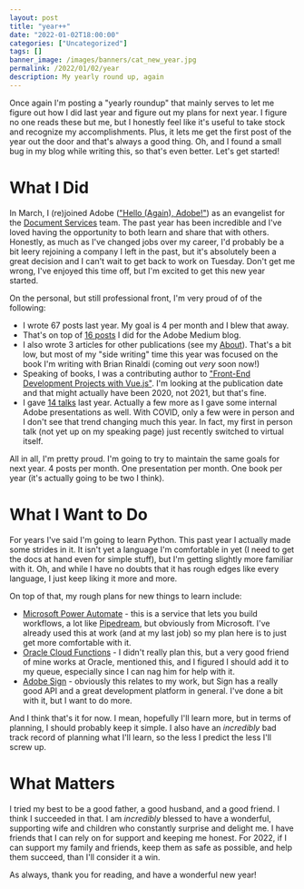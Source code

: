 ```yaml
---
layout: post
title: "year++"
date: "2022-01-02T18:00:00"
categories: ["Uncategorized"]
tags: []
banner_image: /images/banners/cat_new_year.jpg
permalink: /2022/01/02/year
description: My yearly round up, again
---
```


Once again I'm posting a "yearly roundup" that mainly serves to let me figure out how I did last year and figure out my plans for next year. I figure no one reads these but me, but I honestly feel like it's useful to take stock and recognize my accomplishments. Plus, it lets me get the first post of the year out the door and that's always a good thing. Oh, and I found a small bug in my blog while writing this, so that's even better. Let's get started!

# What I Did

In March, I (re)joined Adobe (["Hello (Again), Adobe!"](https://www.raymondcamden.com/2021/03/15/hello-again-adobe)) as an evangelist for the [Document Services](https://www.adobe.io/apis/documentcloud/dcsdk/) team. The past year has been incredible and I've loved having the opportunity to both learn and share that with others. Honestly, as much as I've changed jobs over my career, I'd probably be a bit leery rejoining a company I left in the past, but it's absolutely been a great decision and I can't wait to get back to work on Tuesday. Don't get me wrong, I've enjoyed this time off, but I'm excited to get this new year started. 

On the personal, but still professional front, I'm very proud of of the following:

* I wrote 67 posts last year. My goal is 4 per month and I blew that away.
* That's on top of [16 posts](https://medium.com/@cfjedimaster) I did for the Adobe Medium blog.
* I also wrote 3 articles for other publications (see my [About](https://www.raymondcamden.com/about/)). That's a bit low, but most of my "side writing" time this year was focused on the book I'm writing with Brian Rinaldi (coming out *very* soon now!)
* Speaking of books, I was a contributing author to ["Front-End Development Projects with Vue.js"](https://www.amazon.com/gp/product/B08M3J514S/ref=as_li_tl?ie=UTF8&camp=1789&creative=9325&creativeASIN=B08M3J514S&linkCode=as2&tag=raymondcamd06-20&linkId=0cf7abe7a5fc4e3f7d4566b6bdcf5553). I'm looking at the publication date and that might actually have been 2020, not 2021, but that's fine.
* I gave [14 talks](https://www.raymondcamden.com/speaking) last year. Actually a few more as I gave some internal Adobe presentations as well. With COVID, only a few were in person and I don't see that trend changing much this year. In fact, my first in person talk (not yet up on my speaking page) just recently switched to virtual itself. 

All in all, I'm pretty proud. I'm going to try to maintain the same goals for next year. 4 posts per month. One presentation per month. One book per year (it's actually going to be two I think). 

# What I Want to Do

For years I've said I'm going to learn Python. This past year I actually made some strides in it. It isn't yet a language I'm comfortable in yet (I need to get the docs at hand even for simple stuff), but I'm getting slightly more familiar with it. Oh, and while I have no doubts that it has rough edges like every language, I just keep liking it more and more. 

On top of that, my rough plans for new things to learn include:

* [Microsoft Power Automate](https://powerautomate.microsoft.com/en-us/) - this is a service that lets you build workflows, a lot like [Pipedream](https://pipedream.com?via=raymond), but obviously from Microsoft. I've already used this at work (and at my last job) so my plan here is to just get more comfortable with it. 
* [Oracle Cloud Functions](https://www.oracle.com/cloud-native/functions/) - I didn't really plan this, but a very good friend of mine works at Oracle, mentioned this, and I figured I should add it to my queue, especially since I can nag him for help with it. 
* [Adobe Sign](https://www.adobe.com/sign.html) - obviously this relates to my work, but Sign has a really good API and a great development platform in general. I've done a bit with it, but I want to do more. 

And I think that's it for now. I mean, hopefully I'll learn more, but in terms of planning, I should probably keep it simple. I also have an *incredibly* bad track record of planning what I'll learn, so the less I predict the less I'll screw up.

# What Matters

I tried my best to be a good father, a good husband, and a good friend. I think I succeeded in that. I am *incredibly* blessed to have a wonderful, supporting wife and children who constantly surprise and delight me. I have friends that I can rely on for support and keeping me honest. For 2022, if I can support my family and friends, keep them as safe as possible, and help them succeed, than I'll consider it a win. 

As always, thank you for reading, and have a wonderful new year!
